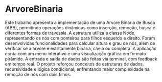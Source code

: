 # ArvoreBinaria

Este trabalho apresenta a implementação de uma Árvore Binária de Busca (ABB), permitindo operações dinâmicas como inserção, remoção, busca e diferentes formas de travessia. A estrutura utiliza a classe Node, representando os nós com ponteiros para filhos esquerdo e direito. Foram desenvolvidas funcionalidades para calcular altura e grau de nós, além de verificar se a árvore é estritamente binária, cheia ou completa. A aplicação conta com um menu interativo e uma visualização gráfica em formato pirâmide. A entrada e saída de dados são feitas via terminal, com feedback em tempo real. O projeto reforçou conceitos de estruturas de dados, recursividade e lógica condicional, enfrentando maior complexidade na remoção de nós com dois filhos.
